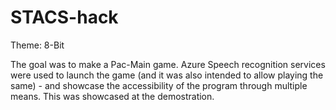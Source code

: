 # STACS-hack
Theme: 8-Bit

The goal was to make a Pac-Main game. Azure Speech recognition services were used to launch the game (and it was also intended to allow playing the same) - and showcase the accessibility of the program through multiple means. This was showcased at the demostration.
